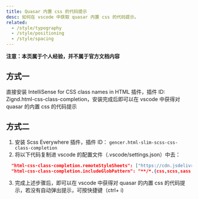 ```yaml
---
title: Quasar 内置 css 的代码提示
desc: 如何在 vscode 中获取 quasar 内置 css 的代码提示。
related:
  - /style/typography
  - /style/positioning
  - /style/spacing
---
```


**注意：本页属于个人经验，并不属于官方文档内容**

## 方式一
直接安装 IntelliSense for CSS class names in HTML 插件，插件 ID: Zignd.html-css-class-completion，安装完成后即可以在 vscode 中获得对 quasar 的内置 css 的代码提示

## 方式二
1. 安装 Scss Everywhere 插件，插件 ID： `gencer.html-slim-scss-css-class-completion`
2. 将以下代码复制进 vscode 的配置文件（.vscode/settings.json）中去：
``` json
  "html-css-class-completion.remoteStyleSheets": ["https://cdn.jsdelivr.net/npm/quasar@latest/dist/quasar.prod.css"],
  "html-css-class-completion.includeGlobPattern": "**/*.{css,scss,sass,html,vue}"
```
3. 完成上述步骤后，即可以在 vscode 中获得对 quasar 的内置 css 的代码提示，若没有自动弹出提示，可按快捷键（ctrl+ i)
